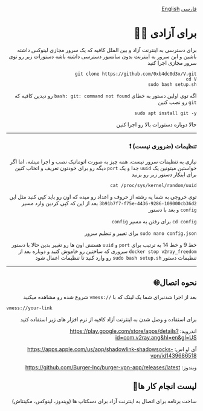 <div dir="rtl">

[فارسی](./Readmefa.md) [English](./Readme.md)

# برای آزادی ✊🏻
برای دسترسی به اینترنت آزاد و بین الملل کافیه که یک سرور مجازی لینوکس داشته باشین و این سرور به اینترنت بدون سانسور دسترسی داشته باشه
دستورات زیر رو توی سرور مجازی اجرا کنید
```
git clone https://github.com/0xb4dc0d3x/V.git
cd V
sudo bash setup.sh
```
اگه توی اولین دستور به خطای `bash: git: command not found` رو دیدین کافیه که `git` رو نصب کنین
```
sudo apt install git -y
```
حالا دوباره دستورات بالا رو اجرا کنین

-------------------------------------------
### تنظیمات (ضروری نیست) ❗
نیازی به تنظیمات سرور نیست، همه چیز به صورت اتوماتیک نصب و اجرا میشه، اما اگر خواستین میتونین یک `uuid` جدا و یک `port` دیگه رو برای خودتون تعریف و اتخاب کنین
برای اینکار دستور زیر رو بزنید
```
cat /proc/sys/kernel/random/uuid
```
توی خروجی به شما یه رشته از حروف و اعداد رو میده که اون رو باید کپی کنید مثل این
`3b91b7f7-f75e-4436-9286-109000cb36d2`
بعد از این که کپی کردین وارد مسیر `config` و بعد با دستور

  
`cd config` برای رفتن به مسیر `config`
  
  
`sudo nano config.json` برای تغییر و تنظیم سرور


  
خط 9 و خط 14 به ترتیب برای `port` و `uuid` هستش اون ها رو تغییر بدین
حالا با دستور `docker stop v2ray_freedom` سروری که ساختین رو خاموش کنید و دوباره بعد از تنظیمات دستور `sudo bash setup.sh` رو وارد کنید
تا تنظیمات اعمال شود

-------------------------------------------
## نحوه اتصال🌐
بعد از اجرا شدنبرای شما یک لینک که با `//:vmess` شروع شده رو مشاهده میکنید
  <div dir="ltr">
    
```
vmess://your-link
```
    
  </div>
برای استفاده و وصل شدن به اینترنت آزاد کافیه از نرم افزار های زیر استفاده کنید
  
  
اندروید: 
https://play.google.com/store/apps/details?id=com.v2ray.ang&hl=en&gl=US
  
  
آی او اس: 
https://apps.apple.com/us/app/shadowlink-shadowsocks-vpn/id1439686518

ویندوز:
https://github.com/Burger-Inc/burger-vpn-app/releases/latest

##  لیست انجام کار ها📃
ساخت برنامه برای اتصال به اینترنت آزاد برای دسکتاپ ها
(ویندوز، لینوکس، مکینتاش)
</div>
